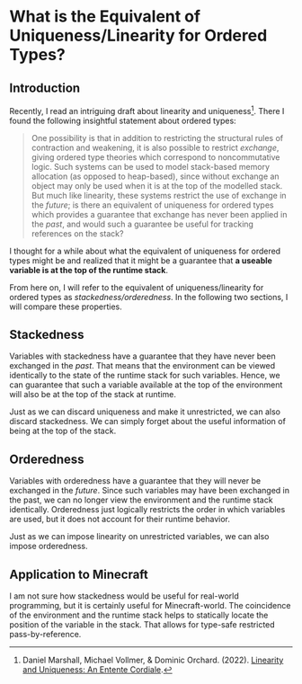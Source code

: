 # What is the Equivalent of Uniqueness/Linearity for Ordered Types?

## Introduction

Recently, I read an intriguing draft about linearity and uniqueness[^1].
There I found the following insightful statement about ordered types:
> One possibility is that in addition to restricting the structural rules of contraction and weakening, it is also possible to restrict *exchange*, giving ordered type theories which correspond to noncommutative logic. Such systems can be used to model stack-based memory allocation (as opposed to heap-based), since without exchange an object may only be used when it is at the top of the modelled stack. But much like linearity, these systems restrict the use of exchange in the *future*; is there an equivalent of uniqueness for ordered types which provides a guarantee that exchange has never been applied in the *past*, and would such a guarantee be useful for tracking references on the stack?

I thought for a while about what the equivalent of uniqueness for ordered types might be and realized that it might be a guarantee that **a useable variable is at the top of the runtime stack**.

From here on, I will refer to the equivalent of uniqueness/linearity for ordered types as *stackedness/orderedness*.
In the following two sections, I will compare these properties.

## Stackedness

Variables with stackedness have a guarantee that they have never been exchanged in the *past*.
That means that the environment can be viewed identically to the state of the runtime stack for such variables.
Hence, we can guarantee that such a variable available at the top of the environment will also be at the top of the stack at runtime.

Just as we can discard uniqueness and make it unrestricted, we can also discard stackedness.
We can simply forget about the useful information of being at the top of the stack.

## Orderedness

Variables with orderedness have a guarantee that they will never be exchanged in the *future*.
Since such variables may have been exchanged in the past, we can no longer view the environment and the runtime stack identically.
Orderedness just logically restricts the order in which variables are used, but it does not account for their runtime behavior.

Just as we can impose linearity on unrestricted variables, we can also impose orderedness.

## Application to Minecraft

I am not sure how stackedness would be useful for real-world programming, but it is certainly useful for Minecraft-world.
The coincidence of the environment and the runtime stack helps to statically locate the position of the variable in the stack.
That allows for type-safe restricted pass-by-reference.

[^1]: Daniel Marshall, Michael Vollmer, & Dominic Orchard. (2022). [Linearity and Uniqueness: An Entente Cordiale](https://starsandspira.ls/docs/esop22-draft.pdf).
